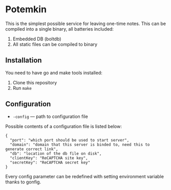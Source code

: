 # Potemkin

This is the simplest possible service for leaving one-time notes.
This can be compiled into a single binary, all batteries included:

1. Embedded DB (boltdb)
2. All static files can be compiled to binary

## Installation

You need to have go and make tools installed:

1. Clone this repository
2. Run ```make```


## Configuration

- ```-config``` — path to configuration file

Possible contents of a configuration file is listed below:

```
{
  "port": "which port should be used to start server",
  "domain": "domain that this server is binded to, need this to generate correct link",
  "db": "location of the db file on disk",
  "clientKey": "ReCAPTCHA site key",
  "secretKey": "ReCAPTCHA secret key"
}
```

Every config parameter can be redefined with setting environment variable thanks to gonfig.

